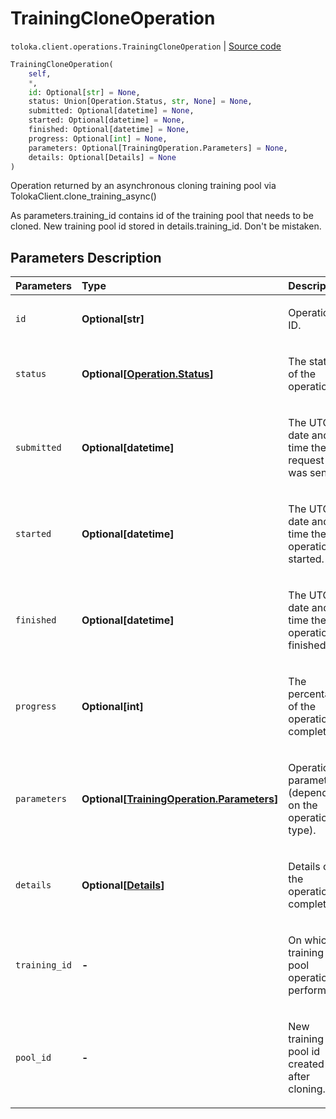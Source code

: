 # TrainingCloneOperation
`toloka.client.operations.TrainingCloneOperation` | [Source code](https://github.com/Toloka/toloka-kit/blob/v1.1.1/src/client/operations.py#L213)

```python
TrainingCloneOperation(
    self,
    *,
    id: Optional[str] = None,
    status: Union[Operation.Status, str, None] = None,
    submitted: Optional[datetime] = None,
    started: Optional[datetime] = None,
    finished: Optional[datetime] = None,
    progress: Optional[int] = None,
    parameters: Optional[TrainingOperation.Parameters] = None,
    details: Optional[Details] = None
)
```

Operation returned by an asynchronous cloning training pool via TolokaClient.clone_training_async()


As parameters.training_id contains id of the training pool that needs to be cloned.
New training pool id stored in details.training_id.
Don't be mistaken.

## Parameters Description

| Parameters | Type | Description |
| :----------| :----| :-----------|
`id`|**Optional\[str\]**|<p>Operation ID.</p>
`status`|**Optional\[[Operation.Status](toloka.client.operations.Operation.Status.md)\]**|<p>The status of the operation.</p>
`submitted`|**Optional\[datetime\]**|<p>The UTC date and time the request was sent.</p>
`started`|**Optional\[datetime\]**|<p>The UTC date and time the operation started.</p>
`finished`|**Optional\[datetime\]**|<p>The UTC date and time the operation finished.</p>
`progress`|**Optional\[int\]**|<p>The percentage of the operation completed.</p>
`parameters`|**Optional\[[TrainingOperation.Parameters](toloka.client.operations.TrainingOperation.Parameters.md)\]**|<p>Operation parameters (depending on the operation type).</p>
`details`|**Optional\[[Details](toloka.client.operations.TrainingCloneOperation.Details.md)\]**|<p>Details of the operation completion.</p>
`training_id`|**-**|<p>On which training pool operation is performed.</p>
`pool_id`|**-**|<p>New training pool id created after cloning.</p>
